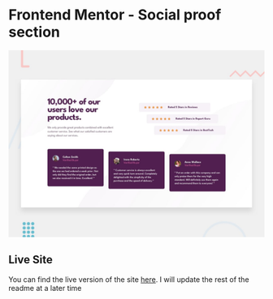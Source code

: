 # Frontend Mentor - Social proof section

![Design preview for the Social proof section coding challenge](./develop/assets/images/desktop-preview.jpg)

## Live Site

You can find the live version of the site [here](https://reliable-dango-7fe068.netlify.app). I will update the rest of the readme at a later time
